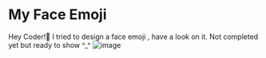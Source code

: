 # My Face Emoji
Hey Coder!👋
I tried to design a face emoji , have a look on it. Not completed yet but ready to show ^_^
![image](https://user-images.githubusercontent.com/77071794/126542151-3c289931-429f-433a-afb4-d2bb208a85bf.png)
